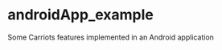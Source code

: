androidApp_example
==================

Some Carriots features implemented in an Android application
